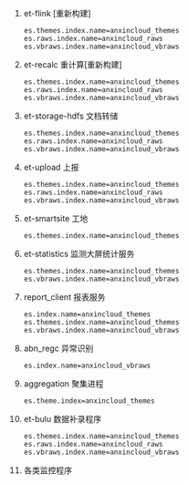 1. et-flink [重新构建]

   ```
   es.themes.index.name=anxincloud_themes
   es.raws.index.name=anxincloud_raws
   es.vbraws.index.name=anxincloud_vbraws
   ```

   

2. et-recalc 重计算[重新构建]

   ```
   es.themes.index.name=anxincloud_themes
   es.raws.index.name=anxincloud_raws
   es.vbraws.index.name=anxincloud_vbraws
   ```

   

3. et-storage-hdfs 文档转储

   ```
   es.themes.index.name=anxincloud_themes
   es.raws.index.name=anxincloud_raws
   es.vbraws.index.name=anxincloud_vbraws
   ```

   

4. et-upload 上报

   ```
   es.themes.index.name=anxincloud_themes
   es.raws.index.name=anxincloud_raws
   es.vbraws.index.name=anxincloud_vbraws
   ```

   

5. et-smartsite 工地

   ```
   es.themes.index.name=anxincloud_themes
   ```
   
   

6. et-statistics 监测大屏统计服务

   ```
   es.themes.index.name=anxincloud_themes
   es.vbraws.index.name=anxincloud_vbraws
   ```
   
   

7. report_client 报表服务

   ```
   es.index.name=anxincloud_themes
   es.themes.index.name=anxincloud_themes
   es.vbraws.index.name=anxincloud_vbraws
   ```
   

   
8. abn_regc 异常识别

   ```
   es.index.name=anxincloud_vbraws
   ```

   

9. aggregation 聚集进程

   ```
   es.theme.index=anxincloud_themes
   ```
   

   
10. et-bulu 数据补录程序

    ```
    es.themes.index.name=anxincloud_themes
    es.raws.index.name=anxincloud_raws
    es.vbraws.index.name=anxincloud_vbraws
    ```

    

11. 各类监控程序